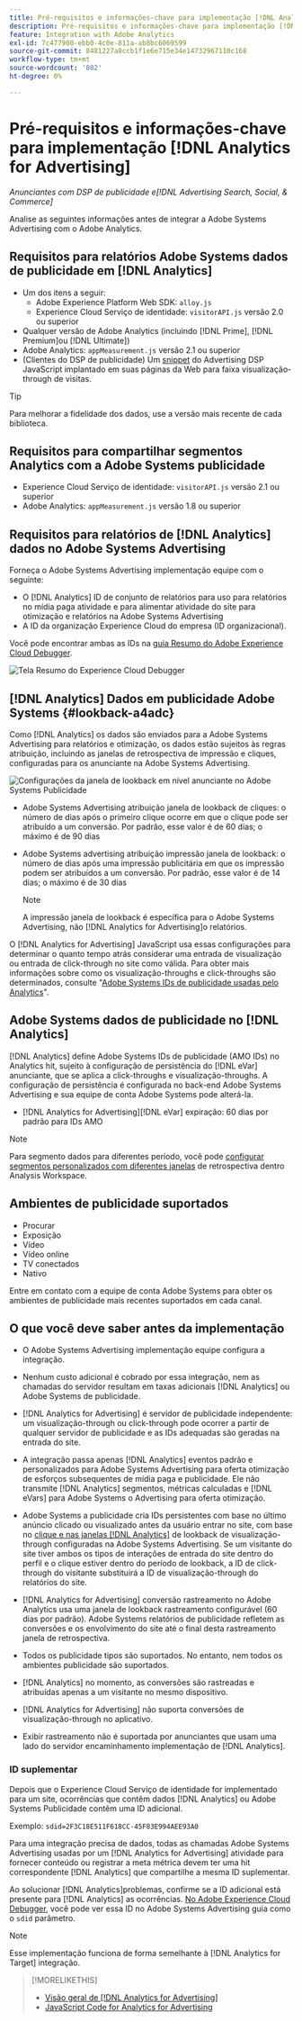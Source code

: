 ```yaml
---
title: Pré-requisitos e informações-chave para implementação [!DNL Analytics for Advertising]
description: Pré-requisitos e informações-chave para implementação [!DNL Analytics for Advertising]
feature: Integration with Adobe Analytics
exl-id: 7c477900-ebb0-4c0e-811a-ab8bc6069599
source-git-commit: 8481227a8ccb1f1e6e715e34e14732967110c168
workflow-type: tm+mt
source-wordcount: '802'
ht-degree: 0%

---
```


# Pré-requisitos e informações-chave para implementação [!DNL Analytics for Advertising]

*Anunciantes com DSP de publicidade e[!DNL Advertising Search, Social, & Commerce]*

Analise as seguintes informações antes de integrar a Adobe Systems Advertising com o Adobe Analytics.

## Requisitos para relatórios Adobe Systems dados de publicidade em [!DNL Analytics]

* Um dos itens a seguir:
   * Adobe Experience Platform Web SDK: `alloy.js`
   * Experience Cloud Serviço de identidade: `visitorAPI.js` versão 2.0 ou superior
* Qualquer versão de Adobe Analytics (incluindo [!DNL Prime], [!DNL Premium]ou [!DNL Ultimate])
* Adobe Analytics: `appMeasurement.js` versão 2.1 ou superior
* (Clientes do DSP de publicidade) Um [snippet](javascript.md) do Advertising DSP JavaScript implantado em suas páginas da Web para faixa visualização-through de visitas.

>[!TIP]
>
>Para melhorar a fidelidade dos dados, use a versão mais recente de cada biblioteca.

## Requisitos para compartilhar segmentos Analytics com a Adobe Systems publicidade

* Experience Cloud Serviço de identidade: `visitorAPI.js` versão 2.1 ou superior
* Adobe Analytics: `appMeasurement.js` versão 1.8 ou superior

## Requisitos para relatórios de [!DNL Analytics] dados no Adobe Systems Advertising

Forneça o Adobe Systems Advertising implementação equipe com o seguinte:

* O [!DNL Analytics] ID de conjunto de relatórios para uso para relatórios no mídia paga atividade e para alimentar atividade do site para otimização e relatórios na Adobe Systems Advertising
* A ID da organização Experience Cloud do empresa (ID organizacional).

Você pode encontrar ambas as IDs na [guia Resumo do Adobe Experience Cloud Debugger](https://experienceleague.adobe.com/docs/debugger/using-v2/summary.html).

![Tela Resumo do Experience Cloud Debugger](/help/integrations/assets/a4adc-debugger-summary.png)

## [!DNL Analytics] Dados em publicidade Adobe Systems {#lookback-a4adc}

Como [!DNL Analytics] os dados são enviados para a Adobe Systems Advertising para relatórios e otimização, os dados estão sujeitos às regras atribuição, incluindo as janelas de retrospectiva de impressão e cliques, configuradas para os anunciante na Adobe Systems Advertising.

![Configurações da janela de lookback em nível anunciante no Adobe Systems Publicidade](/help/integrations/assets/a4adc-lookbacks.png)

* Adobe Systems Advertising atribuição janela de lookback de cliques: o número de dias após o primeiro clique ocorre em que o clique pode ser atribuído a um conversão. Por padrão, esse valor é de 60 dias; o máximo é de 90 dias
* Adobe Systems advertising atribuição impressão janela de lookback: o número de dias após uma impressão publicitária em que os impressão podem ser atribuídos a um conversão. Por padrão, esse valor é de 14 dias; o máximo é de 30 dias

  >[!NOTE]
  >
  > A impressão janela de lookback é específica para o Adobe Systems Advertising, não [!DNL Analytics for Advertising]o relatórios.

O [!DNL Analytics for Advertising] JavaScript usa essas configurações para determinar o quanto tempo atrás considerar uma entrada de visualização ou entrada de click-through no site como válida. Para obter mais informações sobre como os visualização-throughs e click-throughs são determinados, consulte &quot;[Adobe Systems IDs de publicidade usadas pelo Analytics](ids.md)&quot;.

## Adobe Systems dados de publicidade no [!DNL Analytics]

[!DNL Analytics] define Adobe Systems IDs de publicidade (AMO IDs) no Analytics hit, sujeito à configuração de persistência do [!DNL eVar] anunciante, que se aplica a click-throughs e visualização-throughs. A configuração de persistência é configurada no back-end Adobe Systems Advertising e sua equipe de conta Adobe Systems pode alterá-la.

* [!DNL Analytics for Advertising][!DNL eVar] expiração: 60 dias por padrão para IDs AMO

>[!NOTE]
>
>Para segmento dados para diferentes período, você pode [configurar segmentos personalizados com diferentes janelas](https://experienceleague.adobe.com/docs/analytics/components/segmentation/segmentation-workflow/seg-build.html) de retrospectiva dentro Analysis Workspace.

## Ambientes de publicidade suportados

* Procurar
* Exposição
* Vídeo
* Vídeo online
* TV conectados
* Nativo

Entre em contato com a equipe de conta Adobe Systems para obter os ambientes de publicidade mais recentes suportados em cada canal.

## O que você deve saber antes da implementação

* O Adobe Systems Advertising implementação equipe configura a integração.

* Nenhum custo adicional é cobrado por essa integração, nem as chamadas do servidor resultam em taxas adicionais [!DNL Analytics] ou Adobe Systems de publicidade.

* [!DNL Analytics for Advertising] é servidor de publicidade independente: um visualização-through ou click-through pode ocorrer a partir de qualquer servidor de publicidade e as IDs adequadas são geradas na entrada do site.

* A integração passa apenas [!DNL Analytics] eventos padrão e personalizados para Adobe Systems Advertising para oferta otimização de esforços subsequentes de mídia paga e publicidade. Ele não transmite [!DNL Analytics] segmentos, métricas calculadas e [!DNL eVars] para Adobe Systems o Advertising para oferta otimização.

* Adobe Systems a publicidade cria IDs persistentes com base no último anúncio clicado ou visualizado antes da usuário entrar no site, com base no [clique e nas janelas [!DNL Analytics]](#lookback-a4adc) de lookback de visualização-through configuradas na Adobe Systems Advertising. Se um visitante do site tiver ambos os tipos de interações de entrada do site dentro do perfil e o clique estiver dentro do período de lookback, a ID de click-through do visitante substituirá a ID de visualização-through do relatórios do site.

* [!DNL Analytics for Advertising] conversão rastreamento no Adobe Analytics usa uma janela de lookback rastreamento configurável (60 dias por padrão). Adobe Systems relatórios de publicidade refletem as conversões e os envolvimento do site até o final desta rastreamento janela de retrospectiva.

* Todos os publicidade tipos são suportados. No entanto, nem todos os ambientes publicidade são suportados.

* [!DNL Analytics] no momento, as conversões são rastreadas e atribuídas apenas a um visitante no mesmo dispositivo.

* [!DNL Analytics for Advertising] não suporta conversões de visualização-through no aplicativo.

* Exibir rastreamento não é suportada por anunciantes que usam uma lado do servidor encaminhamento implementação de [!DNL Analytics].

### ID suplementar

Depois que o Experience Cloud Serviço de identidade for implementado para um site, ocorrências que contêm dados [!DNL Analytics] ou Adobe Systems Publicidade contêm uma ID adicional.

Exemplo: `sdid=2F3C18E511F618CC-45F83E994AEE93A0`

Para uma integração precisa de dados, todas as chamadas Adobe Systems Advertising usadas por um [!DNL Analytics for Advertising] atividade para fornecer conteúdo ou registrar a meta métrica devem ter uma hit correspondente [!DNL Analytics] que compartilhe a mesma ID suplementar.

Ao solucionar [!DNL Analytics]problemas, confirme se a ID adicional está presente para [!DNL Analytics] as ocorrências. [No Adobe Experience Cloud Debugger](https://experienceleague.adobe.com/docs/debugger/using-v2/summary.html), você pode ver essa ID no Adobe Systems Advertising guia como o `sdid` parâmetro.

>[!NOTE]
>
> Esse implementação funciona de forma semelhante à [!DNL Analytics for Target] integração.

>[!MORELIKETHIS]
>
>* [Visão geral de [!DNL Analytics for Advertising]](overview.md)
>* [JavaScript Code for Analytics for Advertising](/help/integrations/analytics/javascript.md)
